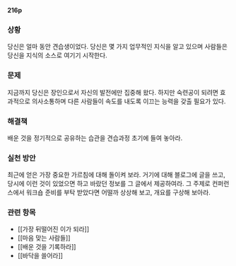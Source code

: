 **216p**

### 상황
당신은 얼마 동안 견습생이었다. 당신은 몇 가지 업무적인 지식을 알고 있으며 사람들은 당신을 지식의 소스로 여기기 시작한다.

### 문제
지금까지 당신은 장인으로서 자신의 발전에만 집중해 왔다. 하지만 숙련공이 되려면 효과적으로 의사소통하며 다른 사람들이 속도를 내도록 이끄는 능력을 갖출 필요가 있다.

### 해결책
배운 것을 정기적으로 공유하는 습관을 견습과정 초기에 들여 놓아라.

### 실천 방안
최근에 얻은 가장 중요한 가르침에 대해 돌이켜 보라. 거기에 대해 블로그에 글을 쓰고, 당시에 이런 것이 있었으면 하고 바랐던 정보를 그 글에서 제공하여라.
그 주제로 컨퍼런스에서 워크숍 준비를 부탁 받았다면 어떨까 상상해 보고, 개요를 구상해 보아라.

### 관련 항목
+ [[가장 뒤떨어진 이가 되라]]
+ [[마음 맞는 사람들]]
+ [[배운 것을 기록하라]]
+ [[바닥을 쓸어라]]